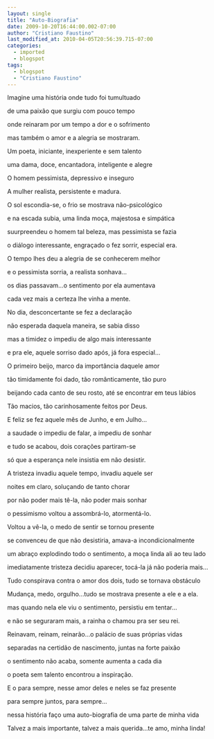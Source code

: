 ```yaml
---
layout: single
title: "Auto-Biografia"
date: 2009-10-20T16:44:00.002-07:00
author: "Cristiano Faustino"
last_modified_at: 2010-04-05T20:56:39.715-07:00
categories:
  - imported
  - blogspot
tags:
  - blogspot
  - "Cristiano Faustino"
---
```


Imagine uma história onde tudo foi tumultuado



de uma paixão que surgiu com pouco tempo



onde reinaram por um tempo a dor e o sofrimento



mas também o amor e a alegria se mostraram.







Um poeta, iniciante, inexperiente e sem talento



uma dama, doce, encantadora, inteligente e alegre



O homem pessimista, depressivo e inseguro



A mulher realista, persistente e madura.







O sol escondia-se, o frio se mostrava não-psicológico



e na escada subia, uma linda moça, majestosa e simpática



suurpreendeu o homem tal beleza, mas pessimista se fazia



o diálogo interessante, engraçado o fez sorrir, especial era.







O tempo lhes deu a alegria de se conhecerem melhor



e o pessimista sorria, a realista sonhava...



os dias passavam...o sentimento por ela aumentava



cada vez mais a certeza lhe vinha a mente.







No dia, desconcertante se fez a declaração



não esperada daquela maneira, se sabia disso



mas a timidez o impediu de algo mais interessante



e pra ele, aquele sorriso dado após, já fora especial...







O primeiro beijo, marco da importância daquele amor



tão timidamente foi dado, tão românticamente, tão puro



beijando cada canto de seu rosto, até se encontrar em teus lábios



Tão macios, tão carinhosamente feitos por Deus.







E feliz se fez aquele mês de Junho, e em Julho...



a saudade o impediu de falar, a impediu de sonhar



e tudo se acabou, dois corações partiram-se



só que a esperança nele insistia em não desistir.







A tristeza invadiu aquele tempo, invadiu aquele ser



noites em claro, soluçando de tanto chorar



por não poder mais tê-la, não poder mais sonhar



o pessimismo voltou a assombrá-lo, atormentá-lo.







Voltou a vê-la, o medo de sentir se tornou presente



se convenceu de que não desistiria, amava-a incondicionalmente



um abraço explodindo todo o sentimento, a moça linda ali ao teu lado



imediatamente tristeza decidiu aparecer, tocá-la já não poderia mais...







Tudo conspirava contra o amor dos dois, tudo se tornava obstáculo



Mudança, medo, orgulho...tudo se mostrava presente a ele e a ela.



mas quando nela ele viu o sentimento, persistiu em tentar...



e não se seguraram mais, a rainha o chamou pra ser seu rei.







Reinavam, reinam, reinarão...o palácio de suas próprias vidas



separadas na certidão de nascimento, juntas na forte paixão



o sentimento não acaba, somente aumenta a cada dia



o poeta sem talento encontrou a inspiração.







E o para sempre, nesse amor deles e neles se faz presente



para sempre juntos, para sempre...



nessa história faço uma auto-biografia de uma parte de minha vida



Talvez a mais importante, talvez a mais querida...te amo, minha linda!